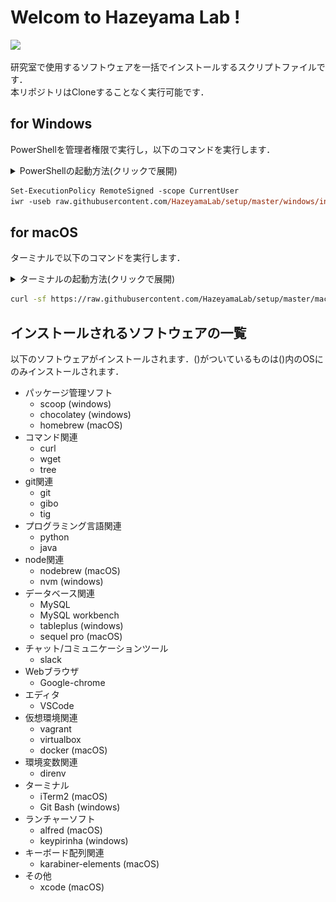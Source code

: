 # Welcom to Hazeyama Lab !

![](https://user-images.githubusercontent.com/27722351/78014568-13e66e00-7383-11ea-9363-d27679e2c3fb.png)

研究室で使用するソフトウェアを一括でインストールするスクリプトファイルです．  
本リポジトリはCloneすることなく実行可能です．  

## for Windows

PowerShellを管理者権限で実行し，以下のコマンドを実行します．

<details>
<summary>PowerShellの起動方法(クリックで展開)</summary>
スタートボタンを右クリックで「Windows PowerShell(管理者)」を選択します．
<img src="./windows/windows.gif">
</details>

```ps
Set-ExecutionPolicy RemoteSigned -scope CurrentUser
iwr -useb raw.githubusercontent.com/HazeyamaLab/setup/master/windows/install.ps1 | iex
```

## for macOS

ターミナルで以下のコマンドを実行します．

<details>
<summary>ターミナルの起動方法(クリックで展開)</summary>
<code>⌘ command</code> + <code>space</code>でSpotlightを開いて「ターミナル」で検索します．
<img src="./macOS/mac.gif">
</details>

```bash
curl -sf https://raw.githubusercontent.com/HazeyamaLab/setup/master/macOS/install.sh | sh -s
```

## インストールされるソフトウェアの一覧

以下のソフトウェアがインストールされます．()がついているものは()内のOSにのみインストールされます．

- パッケージ管理ソフト
  - scoop (windows)
  - chocolatey (windows)
  - homebrew (macOS)
- コマンド関連
  - curl
  - wget
  - tree
- git関連
  - git
  - gibo
  - tig
- プログラミング言語関連
  - python
  - java
- node関連
  - nodebrew (macOS)
  - nvm (windows)
- データベース関連
  - MySQL
  - MySQL workbench
  - tableplus (windows)
  - sequel pro (macOS)
- チャット/コミュニケーションツール
  - slack
- Webブラウザ
  - Google-chrome
- エディタ
  - VSCode
- 仮想環境関連
  - vagrant
  - virtualbox
  - docker (macOS)
- 環境変数関連
  - direnv
- ターミナル
  - iTerm2 (macOS)
  - Git Bash (windows)
- ランチャーソフト
  - alfred (macOS)
  - keypirinha (windows)
- キーボード配列関連
  - karabiner-elements (macOS)
- その他
  - xcode (macOS)
